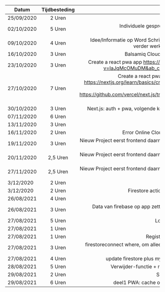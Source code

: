 | Datum        | Tijdbesteding   | Onderwerp| 
| -------------|:---------------:| -----:|
| 25/09/2020   | 2 Uren          | Les 1 | 
| 02/10/2020   | 5 Uren          | Individuele gesprek, Chapter 1 en Chapter 2 serviceworkies.com | 
| 09/10/2020   | 4 Uren          | Idee/Informatie op Word Schrijven, Individuele gesprek + verder werken op serviceworkies.com |
| 16/10/2020   | 3 Uren          | Balsamiq Cloud : Mockups Web en Mobile |
| 23/10/2020   | 3 Uren          | Create a react pwa app https://www.youtube.com/watch?v=IaJqMcOMuDM&ab_channel=JavaScriptMastery|
| 27/10/2020   | 7 Uren          | Create a react pwa app, Create a Next.js App https://nextjs.org/learn/basics/create-nextjs-app, Firebase Login React https://github.com/vercel/next.js/tree/canary/examples/with-firebase-authentication |
| 30/10/2020   | 3 Uren          | Next.js: auth + pwa, volgende keer niet werken met next.js |
| 07/11/2020   | 6 Uren          | Backend |
| 13/11/2020   | 3 Uren          | FrontEnd Local |
| 16/11/2020   | 2 Uren          | Error Online Cloud Functions can't connect |
| 19/11/2020   | 3 Uren          | Nieuw Project eerst frontend daarna connectie maken met de server/firebase |
| 20/11/2020   | 2,5 Uren        | Nieuw Project eerst frontend daarna connectie maken met de server/firebase Part 2 |
| 27/11/2020   | 2,5 Uren        | Nieuw Project eerst frontend daarna connectie maken met de server/firebase Part 3 |
| 3/12/2020   | 2 Uren        | Dummy data Redux |
| 3/12/2020   | 2 Uren        | Firestore action createMyCollection data |
|26/08/2021| 4 Uren| Herhaling|
|26/08/2021| 3 Uren| Data van firebase op app zetten + Datum formateren via moment|
|27/08/2021| 5 Uren|Login gelinkt aan de firebase|
|27/08/2021| 1 Uren|Route Guarding|
|27/08/2021| 1 Uren|Registratie Gebruiker + database|
|27/08/2021| 3 Uren|firestoreconnect where, om alleen de collections tonen van de user|
|27/08/2021| 4 Uren|update firestore plus mycollection details frontend|
|28/08/2021| 5 Uren|Verwijder-functie + responsive desktop-mobile|
|29/08/2021| 2 Uren|SideNav, Navbar responsive|
|29/08/2021| 6 Uren| deel1 PWA: cache om offline content te krijgen|